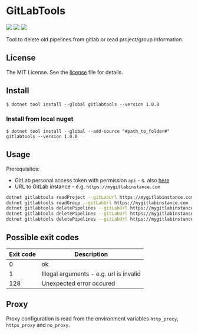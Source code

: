 # GitLabTools

[![](https://img.shields.io/nuget/v/GitLabTools.svg?style=for-the-badge)](https://www.nuget.org/packages/GitLabTools/)
[![](https://img.shields.io/github/actions/workflow/status/markusblasek/dotnettool.gitlabtools/dotnet.yml?style=for-the-badge)](https://github.com/markusblasek/dotnettool.gitlabtools/actions/workflows/dotnet.yml)
[![](https://img.shields.io/nuget/dt/GitLabTools.svg?style=for-the-badge)](https://www.nuget.org/packages/GitLabTools/)

Tool to delete old pipelines from gitlab or read project/group information.

## License

The MIT License. See the [license](https://github.com/markusblasek/dotnettool.gitlabtools/blob/main/LICENSE) file for details.

## Install
`$ dotnet tool install --global gitlabtools --version 1.0.0`

### Install from local nuget
`$ dotnet tool install --global --add-source "#path_to_folder#" gitlabtools --version 1.0.0`

## Usage

Prerequisites:
  + GitLab personal access token with permission `api` - s. also [here](https://docs.gitlab.com/ee/user/profile/personal_access_tokens.html)
  + URL to GitLab instance - e.g. `https://mygitlabinstance.com`

```bash
dotnet gitlabtools readProject --gitLabUrl https://mygitlabinstance.com --projectId 123456 --accessToken <PersonalAccessToken>
dotnet gitlabtools readGroup --gitLabUrl https://mygitlabinstance.com --groupId 654321 --accessToken <PersonalAccessToken>
dotnet gitlabtools deletePipelines --gitLabUrl https://mygitlabinstance.com --pipelinesToKeep 80 --projectId 123456  --accessToken <PersonalAccessToken>
dotnet gitlabtools deletePipelines --gitLabUrl https://mygitlabinstance.com --pipelinesToKeep 80 --projectId 123456  --accessToken <PersonalAccessToken> --dryRun
dotnet gitlabtools deletePipelines --gitLabUrl https://mygitlabinstance.com --pipelinesToKeep 80 --groupId 654321  --accessToken <PersonalAccessToken>
```

## Possible exit codes

| Exit code | Description |
|-----------|-----------------------------------------|
| 0         | ok                                      |
| 1         | Illegal arguments - e.g. url is invalid |
| 128       | Unexpected error occured                |

## Proxy

Proxy configuration is read from the environment variables `http_proxy`, `https_proxy` and `no_proxy`.
